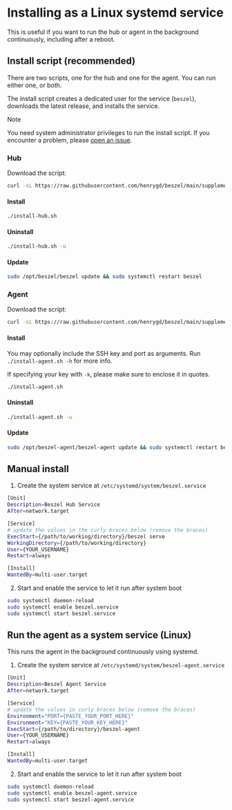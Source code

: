 # Installing as a Linux systemd service

This is useful if you want to run the hub or agent in the background continuously, including after a reboot.

## Install script (recommended)

There are two scripts, one for the hub and one for the agent. You can run either one, or both.

The install script creates a dedicated user for the service (`beszel`), downloads the latest release, and installs the service.

> [!NOTE]
> You need system administrator privileges to run the install script. If you encounter a problem, please [open an issue](https://github.com/henrygd/beszel/issues/new).

### Hub

Download the script:

```bash
curl -sL https://raw.githubusercontent.com/henrygd/beszel/main/supplemental/scripts/install-hub.sh -o install-hub.sh && chmod +x install-hub.sh
```

#### Install

```bash
./install-hub.sh
```

#### Uninstall

```bash
./install-hub.sh -u
```

#### Update

```bash
sudo /opt/beszel/beszel update && sudo systemctl restart beszel
```

### Agent

Download the script:

```bash
curl -sL https://raw.githubusercontent.com/henrygd/beszel/main/supplemental/scripts/install-agent.sh -o install-agent.sh && chmod +x install-agent.sh
```

#### Install

You may optionally include the SSH key and port as arguments. Run `./install-agent.sh -h` for more info.

If specifying your key with `-k`, please make sure to enclose it in quotes.

```bash
./install-agent.sh
```

#### Uninstall

```bash
./install-agent.sh -u
```

#### Update

```bash
sudo /opt/beszel-agent/beszel-agent update && sudo systemctl restart beszel-agent
```

## Manual install

1. Create the system service at `/etc/systemd/system/beszel.service`

```bash
[Unit]
Description=Beszel Hub Service
After=network.target

[Service]
# update the values in the curly braces below (remove the braces)
ExecStart={/path/to/working/directory}/beszel serve
WorkingDirectory={/path/to/working/directory}
User={YOUR_USERNAME}
Restart=always

[Install]
WantedBy=multi-user.target
```

2. Start and enable the service to let it run after system boot

```bash
sudo systemctl daemon-reload
sudo systemctl enable beszel.service
sudo systemctl start beszel.service
```

## Run the agent as a system service (Linux)

This runs the agent in the background continuously using systemd.

1. Create the system service at `/etc/systemd/system/beszel-agent.service`

```bash
[Unit]
Description=Beszel Agent Service
After=network.target

[Service]
# update the values in curly braces below (remove the braces)
Environment="PORT={PASTE_YOUR_PORT_HERE}"
Environment="KEY={PASTE_YOUR_KEY_HERE}"
ExecStart={/path/to/directory}/beszel-agent
User={YOUR_USERNAME}
Restart=always

[Install]
WantedBy=multi-user.target
```

2. Start and enable the service to let it run after system boot

```bash
sudo systemctl daemon-reload
sudo systemctl enable beszel-agent.service
sudo systemctl start beszel-agent.service
```
